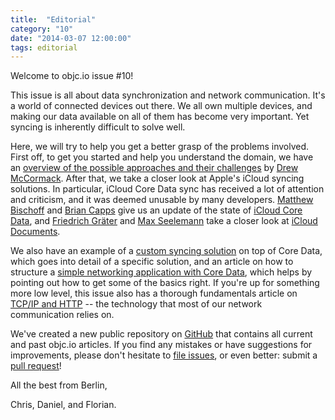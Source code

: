 ```yaml
---
title:  "Editorial"
category: "10"
date: "2014-03-07 12:00:00"
tags: editorial
---
```


Welcome to objc.io issue #10!

This issue is all about data synchronization and network communication. It's a world of connected devices out there. We all own multiple devices, and making our data available on all of them has become very important. Yet syncing is inherently difficult to solve well.

Here, we will try to help you get a better grasp of the problems involved. First off, to get you started and help you understand the domain, we have an [overview of the possible approaches and their challenges](/issue-10/data-synchronization.html) by [Drew McCormack](https://twitter.com/drewmccormack). After that, we take a closer look at Apple's iCloud syncing solutions. In particular, iCloud Core Data sync has received a lot of attention and criticism, and it was deemed unusable by many developers. [Matthew Bischoff](https://twitter.com/mb) and [Brian Capps](https://twitter.com/bcapps) give us an update of the state of [iCloud Core Data](/issue-10/icloud-core-data.html), and [Friedrich Gräter](https://twitter.com/hdrxs) and [Max Seelemann](http://twitter.com/macguru17) take a closer look at [iCloud Documents](/issue-10/icloud-document-store.html).

We also have an example of a [custom syncing solution](/issue-10/sync-case-study.html) on top of Core Data, which goes into detail of a specific solution, and an article on how to structure a [simple networking application with Core Data](/issue-10/networked-core-data-application.html), which helps by pointing out how to get some of the basics right. If you're up for something more low level, this issue also has a thorough fundamentals article on [TCP/IP and HTTP](/issue-10/ip-tcp-http.html) -- the technology that most of our network communication relies on.

We've created a new public repository on [GitHub](https://github.com/objcio/articles) that contains all current and past objc.io articles. If you find any mistakes or have suggestions for improvements, please don't hesitate to [file issues](https://github.com/objcio/articles/issues), or even better: submit a [pull request](https://github.com/objcio/articles/pulls)!


All the best from Berlin,

Chris, Daniel, and Florian.
